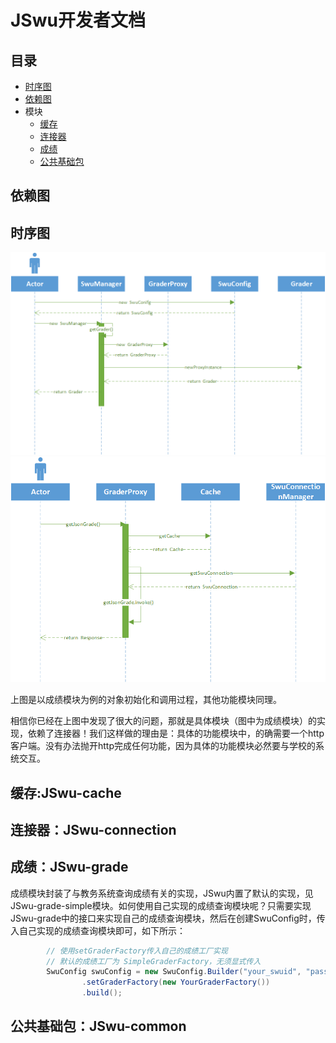 # JSwu开发者文档
## 目录
- [时序图](#pic_uml)
- [依赖图]()
- 模块
  - [缓存](#module_cache)
  - [连接器](#module_connection)
  - [成绩](#module_grade)
  - [公共基础包](#module_common)
## <span id="pic_dependency">依赖图</span>


## <span id="pic_uml">时序图</span>
![client](createClient.png)
![invoke](invoke.png)

上图是以成绩模块为例的对象初始化和调用过程，其他功能模块同理。

相信你已经在上图中发现了很大的问题，那就是具体模块（图中为成绩模块）的实现，依赖了连接器！我们这样做的理由是：具体的功能模块中，的确需要一个http客户端。没有办法抛开http完成任何功能，因为具体的功能模块必然要与学校的系统交互。

## <span id="module_cache">缓存:JSwu-cache</span>


## <span id="module_connection">连接器：JSwu-connection</span>

## <span id="module_grade">成绩：JSwu-grade</span>
成绩模块封装了与教务系统查询成绩有关的实现，JSwu内置了默认的实现，见JSwu-grade-simple模块。如何使用自己实现的成绩查询模块呢？只需要实现JSwu-grade中的接口来实现自己的成绩查询模块，然后在创建SwuConfig时，传入自己实现的成绩查询模块即可，如下所示：
```java
        // 使用setGraderFactory传入自己的成绩工厂实现
        // 默认的成绩工厂为 SimpleGraderFactory，无须显式传入
        SwuConfig swuConfig = new SwuConfig.Builder("your_swuid", "password")
                .setGraderFactory(new YourGraderFactory())
                .build();
```

## <span id="module_common">公共基础包：JSwu-common</span>